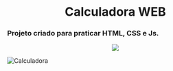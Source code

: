 <h1 align="center"> Calculadora WEB </h1>

### Projeto criado para praticar HTML, CSS e Js.

<p align="center">
<img src="http://img.shields.io/static/v1?label=STATUS&message=%20CONCLUIDO&color=GREEN&style=for-the-badge"/>
</p>

![Calculadora](https://user-images.githubusercontent.com/77301269/171506873-8bcea73d-bc8f-401c-9b2b-c88b9746cb47.PNG)
